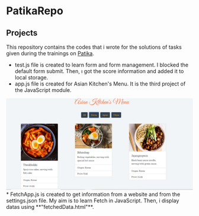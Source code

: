 # PatikaRepo
## Projects<br/>

This repository contains the codes that i wrote for the solutions of tasks given during the trainings on <a href="https://app.patika.dev/">Patika</a>.

* test.js file is created to learn form and form management. I blocked the default form submit. Then, ı got the score information and added it to local storage.
* app.js file is created for Asian Kitchen's Menu. It is the third project of the JavaScript module.
<img src="https://github.com/baristutakli/PatikaRepo/blob/master/MenuProjectScreenshot.png" >
</br>
* FetchApp.js is created to get information from a website and from the settings.json file. My aim is to learn Fetch in JavaScript. Then, i display datas using **"fetchedData.html"**.



